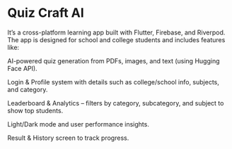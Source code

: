 # Quiz Craft AI

It’s a cross-platform learning app built with Flutter, Firebase, and Riverpod. The app is designed for school and college students and includes features like:

AI-powered quiz generation from PDFs, images, and text (using Hugging Face API).

Login & Profile system with details such as college/school info, subjects, and category.

Leaderboard & Analytics – filters by category, subcategory, and subject to show top students.

Light/Dark mode and user performance insights.

Result & History screen to track progress.

